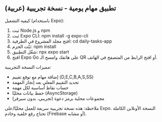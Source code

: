 
تطبيق مهام يومية - نسخة تجريبية (عربية)
---------------------------------------

كيفية التشغيل (باستخدام Expo):
1. ثبت Node.js و npm
2. ثبت Expo CLI: npm install -g expo-cli
3. افتح مجلد المشروع في الطرفية:
   cd daily-tasks-app
4. ثبّت الحزم:
   npm install
5. شغّل التطبيق:
   npx expo start
6. افتح Expo Go على هاتفك وامسح الـ QR أو افتح الرابط من المتصفح في الهاتف.

مميزات النسخة التجريبية:
- إضافة مهام مع توقع تقييم (D,E,C,B,A,S,SS)
- تحديد التقييم الفعلي بعد إنجاز المهمة
- حساب نقاط أساسية لكل مهمة
- حفظ بيانات محليًا (AsyncStorage)
- مجموعات محلية برمز دعوة (تجريبي، بدون سيرفر)

ملاحظة:
هذه نسخة تجريبية سريعة للعمل محليًا/على Expo. النسخة الأونلاين الكاملة تحتاج رفع خلفية وخادم (Firebase أو مشابه).
